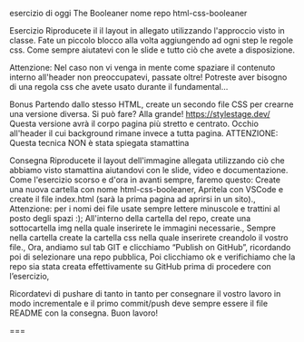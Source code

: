 esercizio di oggi The Booleaner
nome repo html-css-booleaner

Esercizio
Riproducete il il layout in allegato utilizzando l'approccio visto in classe.
Fate un piccolo blocco alla volta aggiungendo ad ogni step le regole css.
Come sempre aiutatevi con le slide e tutto ciò che avete a disposizione.

Attenzione:
Nel caso non vi venga in mente come spaziare il contenuto interno all'header non preoccupatevi, passate oltre! Potreste aver bisogno di una regola css che avete usato durante il fundamental... 

Bonus
Partendo dallo stesso HTML, create un secondo file CSS per crearne una versione diversa.
Si può fare? Alla grande! https://stylestage.dev/
Questa versione avrà il corpo pagina più stretto e centrato. Occhio all'header il cui background rimane invece a tutta pagina.
ATTENZIONE: Questa tecnica NON è stata spiegata stamattina  

Consegna
Riproducete il layout dell'immagine allegata utilizzando ciò che abbiamo visto stamattina aiutandovi con le slide, video e documentazione.
Come l'esercizio scorso e d'ora in avanti sempre, faremo questo:
Create una nuova cartella con nome html-css-booleaner,
Apritela con VSCode e create il file index.html (sarà la prima pagina ad aprirsi in un sito).,
Attenzione: per i nomi dei file usate sempre lettere minuscole e trattini al posto degli spazi :);
All'interno della cartella del repo, create una sottocartella img nella quale inserirete le immagini necessarie.,
Sempre nella cartella create la cartella css nella quale inserirete creandolo il vostro file.,
Ora, andiamo sul tab GIT e clicchiamo “Publish on GitHub”, ricordando poi di selezionare una repo pubblica,
Poi clicchiamo ok e verifichiamo che la repo sia stata creata effettivamente su GitHub prima di procedere con l’esercizio,

Ricordatevi di pushare di tanto in tanto per consegnare il vostro lavoro in modo incrementale e il primo commit/push deve sempre essere il file README con la consegna.
Buon lavoro!

===
